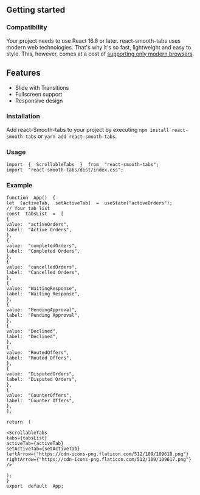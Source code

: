 ﻿## Getting started

### Compatibility

Your project needs to use React 16.8 or later.
react-smooth-tabs uses modern web technologies. That's why it's so fast, lightweight and easy to style. This, however, comes at a cost of [supporting only modern browsers](https://caniuse.com/#feat=internationalization).

## Features

- Slide with Transitions
- Fullscreen support
- Responsive design

### Installation

[](https://www.npmjs.com/package/react-smooth-tabs#installation)

Add react-Smooth-tabs to your project by executing `npm install react-smooth-tabs` or `yarn add react-smooth-tabs`.

### Usage

    import  {  ScrollableTabs  }  from  "react-smooth-tabs";
    import  "react-smooth-tabs/dist/index.css";

### Example

    function  App()  {
    let  [activeTab,  setActiveTab]  =  useState("activeOrders");
    // Your tab list
    const  tabsList  =  [
    {
    value:  "activeOrders",
    label:  "Active Orders",
    },
    {
    value:  "completedOrders",
    label:  "Completed Orders",
    },
    {
    value:  "cancelledOrders",
    label:  "Cancelled Orders",
    },
    {
    value:  "WaitingResponse",
    label:  "Waiting Response",
    },
    {
    value:  "PendingApproval",
    label:  "Pending Approval",
    },
    {
    value:  "Declined",
    label:  "Declined",
    },
    {
    value:  "RoutedOffers",
    label:  "Routed Offers",
    },
    {
    value:  "DisputedOrders",
    label:  "Disputed Orders",
    },
    {
    value:  "CounterOffers",
    label:  "Counter Offers",
    },
    ];

    return  (

    <ScrollableTabs
    tabs={tabsList}
    activeTab={activeTab}
    setActiveTab={setActiveTab}
    leftArrow={"https://cdn-icons-png.flaticon.com/512/109/109618.png"}
    rightArrow={"https://cdn-icons-png.flaticon.com/512/109/109617.png"}
    />

    );
    }
    export  default  App;
